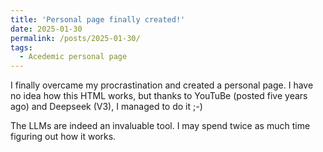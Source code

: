 ```yaml
---
title: 'Personal page finally created!'
date: 2025-01-30
permalink: /posts/2025-01-30/
tags:
  - Acedemic personal page
---
```


I finally overcame my procrastination and created a personal page. I have no idea how this HTML works, but thanks to YouTuBe (posted five years ago) and Deepseek (V3), I managed to do it ;-)

The LLMs are indeed an invaluable tool. I may spend twice as much time figuring out how it works.